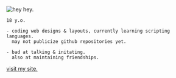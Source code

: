 ![hey hey.](https://i.ibb.co/5TBCfmJ/Bit.png)

`18 y.o.`

```fix
- coding web designs & layouts, currently learning scripting languages. 
  may not publicize github repositories yet.
```
```
- bad at talking & initating.
  also at maintaining friendships.
```
[visit my site.](https://solluxcaptor.neocities.org/)
